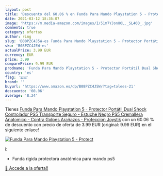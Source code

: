 ```yaml
---
layout: post
title: 'Descuento del 60.06 % en Funda Para Mando Playstation 5 - Protect'
date: 2021-03-12 18:36:07
image: 'https://m.media-amazon.com/images/I/51m7YJonUOL._SL400_.jpg'
comments: true
category: ofertas
author: ring
slug: 'B08PZC4J5W-es Funda Para Mando Playstation 5 - Protector Portátil Dual...'
sku: 'B08PZC4J5W-es'
actualPrice: 3.99 EUR
currency: EUR
price: 3.99
comparePrice: 9.99 EUR
prodname: 'Funda Para Mando Playstation 5 - Protector Portátil Dual Shock Controlador PS5 Transporte Seguro - Estuche Negro PS5 Cremallera Anatomico - Contra Golpes Arañazos - Proteccion Joystik'
country: 'es'
flag: '🇪🇸'
brand: ''
buyurl: 'https://www.amazon.es/dp/B08PZC4J5W/?tag=tolees-21'
descuento: '60.06'
average: '8.24'
---
```


Tienes [Funda Para Mando Playstation 5 - Protector Portátil Dual Shock Controlador PS5 Transporte Seguro - Estuche Negro PS5 Cremallera Anatomico - Contra Golpes Arañazos - Proteccion Joystik](https://www.amazon.es/dp/B08PZC4J5W/?tag=tolees-21) con un 60.06 % de descuento con precio de oferta de 3.99 EUR (original: 9.99 EUR) en el siguiente enlace!

[![Funda Para Mando Playstation 5 - Protect](https://m.media-amazon.com/images/I/51m7YJonUOL._SL400_.jpg)](https://www.amazon.es/dp/B08PZC4J5W/?tag=tolees-21)

ℹ️:

- Funda rigida protectora anatómica para mando ps5

[🛒 Accede a la oferta!!](https://www.amazon.es/dp/B08PZC4J5W/?tag=tolees-21)
